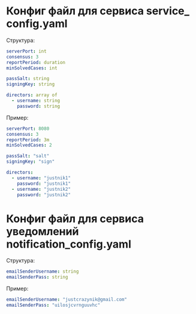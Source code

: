 # Конфиг файл для сервиса service_ config.yaml
Структура:
``` yaml
serverPort: int
consensus: 3
reportPeriod: duration
minSolvedCases: int

passSalt: string
signingKey: string

directors: array of
  - username: string
    password: string
```

Пример:
``` yaml
serverPort: 8080
consensus: 3
reportPeriod: 3m
minSolvedCases: 2

passSalt: "salt"
signingKey: "sign"

directors:
  - username: "justnik1"
    password: "justnik1"
  - username: "justnik2"
    password: "justnik2"
```
# Конфиг файл для сервиса уведомлений notification_config.yaml
Структура:
``` yaml
emailSenderUsername: string
emailSenderPass: string
```

Пример:
``` yaml
emailSenderUsername: "justcrazynik@gmail.com"
emailSenderPass: "uilosjcvrnguuvhc"
```
